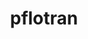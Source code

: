 ---
title: "pflotran"
layout: cache
categories: [package, develop]
meta: {"compilers": ["gcc@11.4.0", "intel-oneapi-compilers@2025.1.0"], "num_specs": 27, "num_specs_by_stack": {"e4s": 12, "e4s-oneapi": 15, "root": 27}, "oss": ["ubuntu22.04"], "platforms": ["linux"], "stacks": ["e4s", "e4s-oneapi", "root"], "targets": ["x86_64_v3"], "versions": ["5.0.0"]}
spec_details: [{"compiler": "intel-oneapi-compilers@2025.1.0", "hash": "2k5io7buwdbxagh5nzcg4eepw32igcyy", "os": "ubuntu22.04", "platform": "linux", "size": "-", "stacks": ["e4s-oneapi", "root"], "target": "x86_64_v3", "variants": ["build_system=autotools", "~rxn"], "versions": ["5.0.0"]}, {"compiler": "intel-oneapi-compilers@2025.1.0", "hash": "2p2oup3fxidkcboctmv3abvvs5ycx223", "os": "ubuntu22.04", "platform": "linux", "size": "-", "stacks": ["e4s-oneapi", "root"], "target": "x86_64_v3", "variants": ["build_system=autotools", "~rxn"], "versions": ["5.0.0"]}, {"compiler": "gcc@11.4.0", "hash": "552fjtpzqu23hlx7oqfzijphqw5njlwj", "os": "ubuntu22.04", "platform": "linux", "size": "-", "stacks": ["e4s", "root"], "target": "x86_64_v3", "variants": ["build_system=autotools", "~rxn"], "versions": ["5.0.0"]}, {"compiler": "gcc@11.4.0", "hash": "7butc3pxqe5vsewaymg76u7p2ura6zbf", "os": "ubuntu22.04", "platform": "linux", "size": "-", "stacks": ["e4s", "root"], "target": "x86_64_v3", "variants": ["build_system=autotools", "~rxn"], "versions": ["5.0.0"]}, {"compiler": "gcc@11.4.0", "hash": "7km5xjf6o3pycglztyodwckzmhed2t43", "os": "ubuntu22.04", "platform": "linux", "size": "-", "stacks": ["e4s", "root"], "target": "x86_64_v3", "variants": ["build_system=autotools", "~rxn"], "versions": ["5.0.0"]}, {"compiler": "gcc@11.4.0", "hash": "7ldxtblhvewydqecnewtperty3ks4fdq", "os": "ubuntu22.04", "platform": "linux", "size": "-", "stacks": ["e4s", "root"], "target": "x86_64_v3", "variants": ["build_system=autotools", "~rxn"], "versions": ["5.0.0"]}, {"compiler": "intel-oneapi-compilers@2025.1.0", "hash": "a2sh22ujh5cglawmmvn2fgprhdv4ttjy", "os": "ubuntu22.04", "platform": "linux", "size": "-", "stacks": ["e4s-oneapi", "root"], "target": "x86_64_v3", "variants": ["build_system=autotools", "~rxn"], "versions": ["5.0.0"]}, {"compiler": "gcc@11.4.0", "hash": "bsqkfgpp3kimq62rg4tq4bmga7q5vfjy", "os": "ubuntu22.04", "platform": "linux", "size": "-", "stacks": ["e4s", "root"], "target": "x86_64_v3", "variants": ["build_system=autotools", "~rxn"], "versions": ["5.0.0"]}, {"compiler": "gcc@11.4.0", "hash": "caa6ehf3dnvy3xmjhbaxhxqjz5ujkjwc", "os": "ubuntu22.04", "platform": "linux", "size": "-", "stacks": ["e4s", "root"], "target": "x86_64_v3", "variants": ["build_system=autotools", "~rxn"], "versions": ["5.0.0"]}, {"compiler": "intel-oneapi-compilers@2025.1.0", "hash": "dh66tkkxanx54znrwh3vp3ls37ru3ozh", "os": "ubuntu22.04", "platform": "linux", "size": "-", "stacks": ["e4s-oneapi", "root"], "target": "x86_64_v3", "variants": ["build_system=autotools", "~rxn"], "versions": ["5.0.0"]}, {"compiler": "gcc@11.4.0", "hash": "dwd2wh5ewubn6sllt7ugbaxxpq5tf72o", "os": "ubuntu22.04", "platform": "linux", "size": "-", "stacks": ["e4s", "root"], "target": "x86_64_v3", "variants": ["build_system=autotools", "~rxn"], "versions": ["5.0.0"]}, {"compiler": "intel-oneapi-compilers@2025.1.0", "hash": "ecidx7yls2url5wuphilxhynzg4keojx", "os": "ubuntu22.04", "platform": "linux", "size": "-", "stacks": ["e4s-oneapi", "root"], "target": "x86_64_v3", "variants": ["build_system=autotools", "~rxn"], "versions": ["5.0.0"]}, {"compiler": "intel-oneapi-compilers@2025.1.0", "hash": "gfn7k5bqehsgbmcqwxlc6lyk75yo44av", "os": "ubuntu22.04", "platform": "linux", "size": "-", "stacks": ["e4s-oneapi", "root"], "target": "x86_64_v3", "variants": ["build_system=autotools", "~rxn"], "versions": ["5.0.0"]}, {"compiler": "intel-oneapi-compilers@2025.1.0", "hash": "icrb5ujfan5gd5orrkrfpkdxt5ql7miu", "os": "ubuntu22.04", "platform": "linux", "size": "-", "stacks": ["e4s-oneapi", "root"], "target": "x86_64_v3", "variants": ["build_system=autotools", "~rxn"], "versions": ["5.0.0"]}, {"compiler": "gcc@11.4.0", "hash": "jxim4u3dyflgj6ldibhebo625ntnpsqg", "os": "ubuntu22.04", "platform": "linux", "size": "-", "stacks": ["e4s", "root"], "target": "x86_64_v3", "variants": ["build_system=autotools", "~rxn"], "versions": ["5.0.0"]}, {"compiler": "gcc@11.4.0", "hash": "k5uvksau4jndrw4fknkkuk6yut4bx64f", "os": "ubuntu22.04", "platform": "linux", "size": "-", "stacks": ["e4s", "root"], "target": "x86_64_v3", "variants": ["build_system=autotools", "~rxn"], "versions": ["5.0.0"]}, {"compiler": "intel-oneapi-compilers@2025.1.0", "hash": "klqzgp3bzxmjspdym7qhacu3jechhlq2", "os": "ubuntu22.04", "platform": "linux", "size": "-", "stacks": ["e4s-oneapi", "root"], "target": "x86_64_v3", "variants": ["build_system=autotools", "~rxn"], "versions": ["5.0.0"]}, {"compiler": "intel-oneapi-compilers@2025.1.0", "hash": "ndhl3xof5d3zknmoozn5o3arkm6ikdec", "os": "ubuntu22.04", "platform": "linux", "size": "-", "stacks": ["e4s-oneapi", "root"], "target": "x86_64_v3", "variants": ["build_system=autotools", "~rxn"], "versions": ["5.0.0"]}, {"compiler": "intel-oneapi-compilers@2025.1.0", "hash": "po3ssw3sfbhjn7epswuj2ms2p2xbw6gh", "os": "ubuntu22.04", "platform": "linux", "size": "-", "stacks": ["e4s-oneapi", "root"], "target": "x86_64_v3", "variants": ["build_system=autotools", "~rxn"], "versions": ["5.0.0"]}, {"compiler": "gcc@11.4.0", "hash": "sobcj2c7m5z37q47ckktqbsdgnbeoezi", "os": "ubuntu22.04", "platform": "linux", "size": "-", "stacks": ["e4s", "root"], "target": "x86_64_v3", "variants": ["build_system=autotools", "~rxn"], "versions": ["5.0.0"]}, {"compiler": "intel-oneapi-compilers@2025.1.0", "hash": "sxtwfxrwkt664glndbmt3w5bhbm7ns3p", "os": "ubuntu22.04", "platform": "linux", "size": "-", "stacks": ["e4s-oneapi", "root"], "target": "x86_64_v3", "variants": ["build_system=autotools", "~rxn"], "versions": ["5.0.0"]}, {"compiler": "intel-oneapi-compilers@2025.1.0", "hash": "tnlswra2rrdfbxeebkrwpceg3pht5ofx", "os": "ubuntu22.04", "platform": "linux", "size": "-", "stacks": ["e4s-oneapi", "root"], "target": "x86_64_v3", "variants": ["build_system=autotools", "~rxn"], "versions": ["5.0.0"]}, {"compiler": "gcc@11.4.0", "hash": "vbdadcnqp232t5ujrv7jzdixyqtgmlem", "os": "ubuntu22.04", "platform": "linux", "size": "-", "stacks": ["e4s", "root"], "target": "x86_64_v3", "variants": ["build_system=autotools", "~rxn"], "versions": ["5.0.0"]}, {"compiler": "intel-oneapi-compilers@2025.1.0", "hash": "wwrx5d5j7rd3tcbc2hlvs64tbof36j62", "os": "ubuntu22.04", "platform": "linux", "size": "-", "stacks": ["e4s-oneapi", "root"], "target": "x86_64_v3", "variants": ["build_system=autotools", "~rxn"], "versions": ["5.0.0"]}, {"compiler": "intel-oneapi-compilers@2025.1.0", "hash": "x7sn7ylh6hfysaiv2qsvsxnbcax2bckr", "os": "ubuntu22.04", "platform": "linux", "size": "-", "stacks": ["e4s-oneapi", "root"], "target": "x86_64_v3", "variants": ["build_system=autotools", "~rxn"], "versions": ["5.0.0"]}, {"compiler": "intel-oneapi-compilers@2025.1.0", "hash": "xbkgvj2b3lkk3cstzoxzs23yjqyfqaut", "os": "ubuntu22.04", "platform": "linux", "size": "-", "stacks": ["e4s-oneapi", "root"], "target": "x86_64_v3", "variants": ["build_system=autotools", "~rxn"], "versions": ["5.0.0"]}, {"compiler": "gcc@11.4.0", "hash": "zfd6dxvwwb66q2erb2rvz6qfwtzikyik", "os": "ubuntu22.04", "platform": "linux", "size": "-", "stacks": ["e4s", "root"], "target": "x86_64_v3", "variants": ["build_system=autotools", "~rxn"], "versions": ["5.0.0"]}]
---